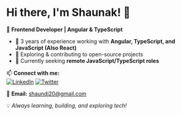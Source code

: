 # Hi there, I'm Shaunak! 👋  

🚀 **Frontend Developer | Angular & TypeScript**  
- 🔭 3 years of experience working with **Angular, TypeScript, and JavaScript (Also React)** 
- 🌱 Exploring & contributing to open-source projects
- 🎯 Currently seeking **remote JavaScript/TypeScript roles** 

📫 **Connect with me:**  
[![LinkedIn](https://img.shields.io/badge/LinkedIn-blue?style=flat&logo=linkedin)](https://www.linkedin.com/in/shaunak-das-586338188/)  [![Twitter](https://img.shields.io/badge/Twitter-blue?style=flat&logo=twitter)](https://x.com/Shaun_ak_) 

📧 **Email:** shaundj20@gmail.com  

💡 *Always learning, building, and exploring tech!*  
